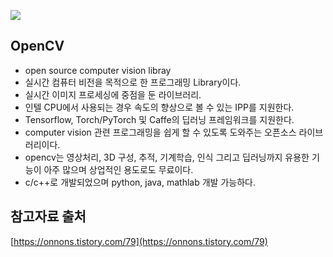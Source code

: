 ![](https://blog.kakaocdn.net/dn/dhpvdM/btrr9Ahlsj3/HcdGrnUK50bYYHYEFZ1DX0/img.png)

## OpenCV
- open source computer vision libray
- 실시간 컴퓨터 비전을 목적으로 한 프로그래밍 Library이다.
- 실시간 이미지 프로세싱에 중점을 둔 라이브러리.
- 인텔 CPU에서 사용되는 경우 속도의 향상으로 볼 수 있는 IPP를 지원한다.
- Tensorflow, Torch/PyTorch 및 Caffe의 딥러닝 프레임워크를 지원한다.
- computer vision 관련 프로그래밍을 쉽게 할 수 있도록 도와주는 오픈소스 라이브러리이다.
- opencv는 영상처리, 3D 구성, 추적, 기계학습, 인식 그리고 딥러닝까지 유용한 기능이 아주 많으며 상업적인 용도로도 무료이다.
- c/c++로 개발되었으며 python, java, mathlab 개발 가능하다.

## 참고자료 출처
[https://onnons.tistory.com/79](https://onnons.tistory.com/79)
